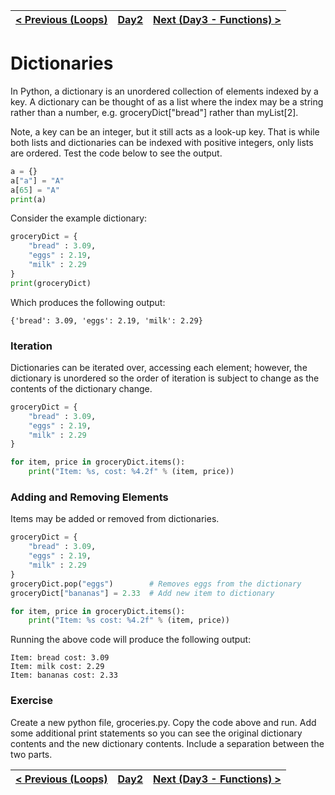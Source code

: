 |[< Previous (Loops)](Loops.md) | [Day2](../README.md)| [Next (Day3 - Functions) >](../Day3/TemperatureConversion.md) |
|----|----|----|
# Dictionaries

In Python, a dictionary is an unordered collection of elements indexed by a key.  A dictionary can be thought of as a list where the index may be a string rather than a number, e.g. groceryDict["bread"] rather than myList[2]. 

Note, a key can be an integer, but it still acts as a look-up key. That is while both lists and dictionaries can be indexed with positive integers, only lists are ordered. Test the code below to see the output.

```python
a = {}
a["a"] = "A"
a[65] = "A"
print(a)
```
Consider the example dictionary:
```python
groceryDict = {
    "bread" : 3.09,
    "eggs" : 2.19,
    "milk" : 2.29
}
print(groceryDict)
```
Which produces the following output:
```
{'bread': 3.09, 'eggs': 2.19, 'milk': 2.29}
```

### Iteration

Dictionaries can be iterated over, accessing each element; however, the dictionary is unordered
so the order of iteration is subject to change as the contents of the dictionary change.
```python
groceryDict = {
    "bread" : 3.09,
    "eggs" : 2.19,
    "milk" : 2.29
}

for item, price in groceryDict.items():
    print("Item: %s, cost: %4.2f" % (item, price))
```

### Adding and Removing Elements

Items may be added or removed from dictionaries.

```python
groceryDict = {
    "bread" : 3.09,
    "eggs" : 2.19,
    "milk" : 2.29
}
groceryDict.pop("eggs")        # Removes eggs from the dictionary
groceryDict["bananas"] = 2.33  # Add new item to dictionary 

for item, price in groceryDict.items():
    print("Item: %s cost: %4.2f" % (item, price))
```
Running the above code will produce the following output:
```
Item: bread cost: 3.09
Item: milk cost: 2.29
Item: bananas cost: 2.33
```

### Exercise

Create a new python file, groceries.py.
Copy the code above and run. Add some additional print statements so you can see the original dictionary contents and the new dictionary contents. Include a separation between the two parts.


|[< Previous (Loops)](Loops.md) | [Day2](../README.md)| [Next (Day3 - Functions) >](../Day3/TemperatureConversion.md) |
|----|----|----|
